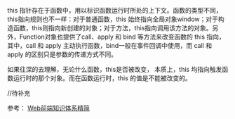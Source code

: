
this 指针存在于函数中，用以标识函数运行时所处的上下文。函数的类型不同，this指向规则也不一样：对于普通函数，this 始终指向全局对象window；对于构造函数，this则指向新创建的对象；对于方法，this指向调用该方法的对象。另外，Function对象也提供了call、apply 和 bind 等方法来改变函数的 this 指向，其中，call 和 apply 主动执行函数，bind一般在事件回调中使用，而 call 和 apply 的区别只是参数的传递方式不同。

如果往深的去理解，无论什么函数，this是否被改变， 本质上，this 均指向触发函数运行时的那个对象。而在函数运行时，this 的值是不能被改变的。

//待补充



















参考：
[Web前端知识体系精简](http://www.cnblogs.com/onepixel/p/7021506.html)






